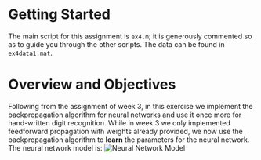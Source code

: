 # Getting Started
The main script for this assignment is `ex4.m`; it is generously commented so as to guide you through the other scripts. 
The data can be found in `ex4data1.mat`.
# Overview and Objectives
Following from the assignment of week 3, in this exercise we implement the backpropagation algorithm for neural networks and use it once more for hand-written digit recognition. 
While in week 3 we only implemented feedforward propagation with weights already provided, we now use the backpropagation algorithm to **learn** the parameters for the neural network.
The neural network model is: ![Neural Network Model](https://github.com/fredbeaupre/Machine-Learning-Course/edit/master/week4/nn_model.png)
